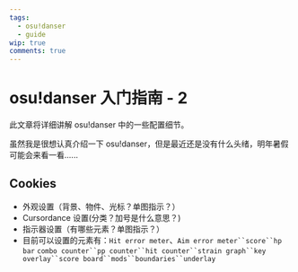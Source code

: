 ```yaml
---
tags:
  - osu!danser
  - guide
wip: true
comments: true
---
```


# osu!danser 入门指南 - 2

此文章将详细讲解 osu!danser 中的一些配置细节。

虽然我是很想认真介绍一下 osu!danser，但是最近还是没有什么头绪，明年暑假可能会来看一看......

## Cookies

- 外观设置（背景、物件、光标？单图指示？）
- Cursordance 设置(分类？加号是什么意思？)
- 指示器设置（有哪些元素？单图指示？）
- 目前可以设置的元素有：`Hit error meter`、`Aim error meter``score``hp bar`
`combo counter``pp counter``hit counter``strain graph``key overlay``score board``mods``boundaries``underlay`
